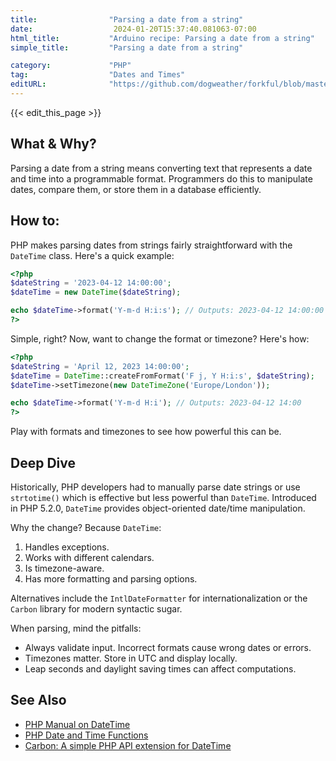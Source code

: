```yaml
---
title:                "Parsing a date from a string"
date:                  2024-01-20T15:37:40.081063-07:00
html_title:           "Arduino recipe: Parsing a date from a string"
simple_title:         "Parsing a date from a string"

category:             "PHP"
tag:                  "Dates and Times"
editURL:              "https://github.com/dogweather/forkful/blob/master/content/en/php/parsing-a-date-from-a-string.md"
---
```


{{< edit_this_page >}}

## What & Why?
Parsing a date from a string means converting text that represents a date and time into a programmable format. Programmers do this to manipulate dates, compare them, or store them in a database efficiently.

## How to:

PHP makes parsing dates from strings fairly straightforward with the `DateTime` class. Here's a quick example:

```php
<?php
$dateString = '2023-04-12 14:00:00';
$dateTime = new DateTime($dateString);

echo $dateTime->format('Y-m-d H:i:s'); // Outputs: 2023-04-12 14:00:00
?>
```

Simple, right? Now, want to change the format or timezone? Here's how:

```php
<?php
$dateString = 'April 12, 2023 14:00:00';
$dateTime = DateTime::createFromFormat('F j, Y H:i:s', $dateString);
$dateTime->setTimezone(new DateTimeZone('Europe/London'));

echo $dateTime->format('Y-m-d H:i'); // Outputs: 2023-04-12 14:00
?>
```

Play with formats and timezones to see how powerful this can be.

## Deep Dive

Historically, PHP developers had to manually parse date strings or use `strtotime()` which is effective but less powerful than `DateTime`. Introduced in PHP 5.2.0, `DateTime` provides object-oriented date/time manipulation.

Why the change? Because `DateTime`:

1. Handles exceptions.
2. Works with different calendars.
3. Is timezone-aware.
4. Has more formatting and parsing options. 

Alternatives include the `IntlDateFormatter` for internationalization or the `Carbon` library for modern syntactic sugar.

When parsing, mind the pitfalls:

- Always validate input. Incorrect formats cause wrong dates or errors.
- Timezones matter. Store in UTC and display locally.
- Leap seconds and daylight saving times can affect computations.

## See Also

- [PHP Manual on DateTime](https://www.php.net/manual/en/class.datetime.php)
- [PHP Date and Time Functions](https://www.php.net/manual/en/ref.datetime.php)
- [Carbon: A simple PHP API extension for DateTime](https://carbon.nesbot.com/)

